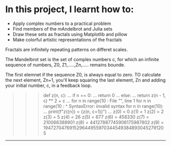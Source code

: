 # In this project, I learnt how to:

<ul>
    <li>Apply complex numbers to a practical problem</li>
    <li>Find members of the mAndelbrot and Julia sets</li>
    <li>Draw these sets as fractals using Matplotlib and pillow</li>
    <li>Make colorful artistic representations of the fractals</li>
</ul>

Fractals are infinitely repeating patterns on differet scales.

The Mandelbrot set is the set of complex numbers c, for which an infinite sequence of numbers, Z0, Z1,.....,Zn,..... remains bounde.

The first elemnet if the sequence Z0, is always equal to zero. TO calculate the next element, Zn+1, you'll keep squaring the last element, Zn and adding your initial number, c, in a feedback loop.

>>> def z(n, c):
...     if n == 0:
...             return 0
...     else:
...             return z(n - 1, c) ** 2 + c
...
>>> for n in range(10 :
  File "<stdin>", line 1
    for n in range(10 :
                      ^
SyntaxError: invalid syntax
>>> for n in range(10):
...     print(f"z({n}) = {z(n, c=1)}")
...
z(0) = 0
z(1) = 1
z(2) = 2
z(3) = 5
z(4) = 26
z(5) = 677
z(6) = 458330
z(7) = 210066388901
z(8) = 44127887745906175987802
z(9) = 1947270476915296449559703445493848930452791205
>>>

-------------------
